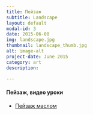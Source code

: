 ```yaml
---
title: Пейзаж
subtitle: Landscape
layout: default
modal-id: 3
date: 2015-06-08
img: landscape.jpg
thumbnail: landscape_thumb.jpg
alt: image-alt
project-date: June 2015
category: art
description: 

---
```

#### Пейзаж, видео уроки
* [Пейзаж маслом](https://www.youtube.com/watch?v=-kPYQ_2Vo78)

